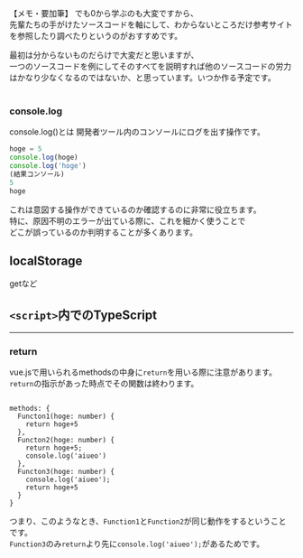 
【メモ・要加筆】
でも0から学ぶのも大変ですから、<br>
先輩たちの手がけたソースコードを軸にして、わからないところだけ参考サイトを参照したり調べたりというのがおすすめです。<br>

最初は分からないものだらけで大変だと思いますが、<br>
一つのソースコードを例にしてそのすべてを説明すれば他のソースコードの労力はかなり少なくなるのではないか、と思っています。いつか作る予定です。<br>
<br>
### console.log
console.log()とは
開発者ツール内のコンソールにログを出す操作です。
```javascript
hoge = 5
console.log(hoge)
console.log('hoge')
(結果コンソール)
5
hoge
```
これは意図する操作ができているのか確認するのに非常に役立ちます。<br>
特に、原因不明のエラーが出ている際に、これを細かく使うことで<br>
どこが誤っているのか判明することが多くあります。<br>

## localStorage
getなど





## `<script>`内でのTypeScript
---
### return
vue.jsで用いられるmethodsの中身に`return`を用いる際に注意があります。<br>
`return`の指示があった時点でその関数は終わります。<br>

```vue

methods: {
  Functon1(hoge: number) {
    return hoge+5
  },
  Functon2(hoge: number) {
    return hoge+5;
    console.log('aiueo')
  },
  Functon3(hoge: number) {
    console.log('aiueo');
    return hoge+5
  }
}
```
つまり、このようなとき、`Function1`と`Function2`が同じ動作をするということです。<br>
`Function3`のみ`return`より先に`console.log('aiueo');`があるためです。<br>


